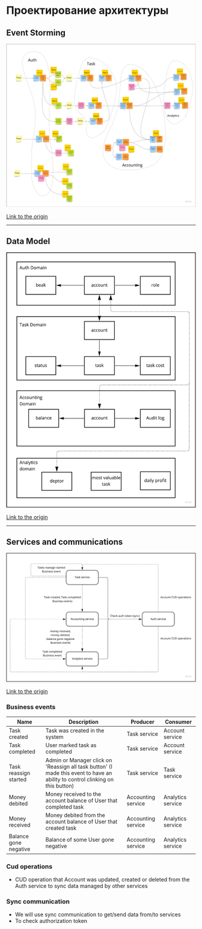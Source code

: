 # Проектирование архитектуры

## Event Storming
![event-storming.png](diagrams/event-storming.png)

[Link to the origin](https://miro.com/app/board/uXjVO5Dfe20=/?share_link_id=603034480342)

------------------------------------------------------------------------

## Data Model
![data-model.png](diagrams/data-model.png)

[Link to the origin](https://miro.com/app/board/uXjVO5R6v8I=/?share_link_id=840808181383)

------------------------------------------------------------------------

## Services and communications
![services-and-communications.png](diagrams/services-and-communications.png)

[Link to the origin](https://miro.com/app/board/uXjVO5XQM3Y=/?share_link_id=121433308978)

### Business events
| Name                  | Description                                                                                                                    | Producer           | Consumer          |
|-----------------------|--------------------------------------------------------------------------------------------------------------------------------|--------------------|-------------------|
| Task created          | Task was created in the system                                                                                                 | Task service       | Account service   |
| Task completed        | User marked task as completed                                                                                                  | Task service       | Account service   |
| Task reassign started | Admin or Manager click on 'Reassign all task button' (I made this event to have an ability to control clinking on this button) | Task service       | Task service      |
| Money debited         | Money received to the account balance of User that completed task                                                              | Accounting service | Analytics service |
| Money received        | Money debited from the account balance of User that created task                                                               | Accounting service | Analytics service |
| Balance gone negative | Balance of some User gone negative                                                                                             | Accounting service | Analytics service |

### Cud operations

* CUD operation that Account was updated, created or deleted from the Auth service to sync data managed by other services

### Sync communication

* We will use sync communication to get/send data from/to services
* To check authorization token
